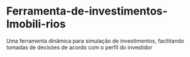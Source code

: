 # Ferramenta-de-investimentos-Imobili-rios
Uma ferramenta dinâmica para simulação de investimentos, facilitando tomadas de decisões de acordo com o perfil do investidor

